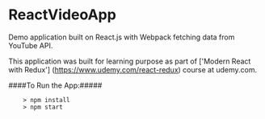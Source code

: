 # ReactVideoApp

Demo application built on React.js with Webpack fetching data from YouTube API.

This application was built for learning purpose as part of ['Modern React with Redux'] (https://www.udemy.com/react-redux) course at udemy.com.

####To Run the App:#####

```
	> npm install
	> npm start
```
